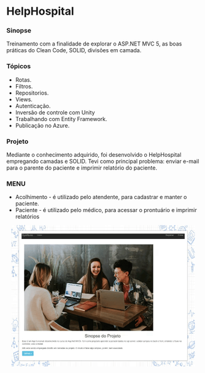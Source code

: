# HelpHospital

### Sinopse ###
<p> 
  Treinamento com a finalidade de explorar o ASP.NET MVC 5, as boas práticas do Clean Code, SOLID, divisões em camada.
</p>

### Tópicos ###

* Rotas.
* Filtros.
* Repositorios.
* Views.
* Autenticação.
* Inversão de controle com Unity
* Trabalhando com Entity Framework.
* Publicação no Azure.


### Projeto ###

<p> 
Mediante o conhecimento adquirido, foi desenvolvido o HelpHospital empregando camadas e SOLID. Tevi como principal problema: 
enviar e-mail para o parente do paciente e imprimir relatório do paciente.
</p> 

### MENU ###

* Acolhimento - é utilizado pelo atendente, para cadastrar e manter o paciente.
* Paciente - é utilizado pelo médico, para acessar o prontuário e imprimir relatórios



<p align="center">
  <img src="https://github.com/Jeffconexion/SysAluno/blob/main/sysProject.gif" />
</p>
